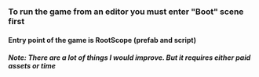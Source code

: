 ### To run the game from an editor you must enter "Boot" scene first
#### Entry point of the game is RootScope (prefab and script)
##### Note: There are a lot of things I would improve. But it requires either paid assets or time
